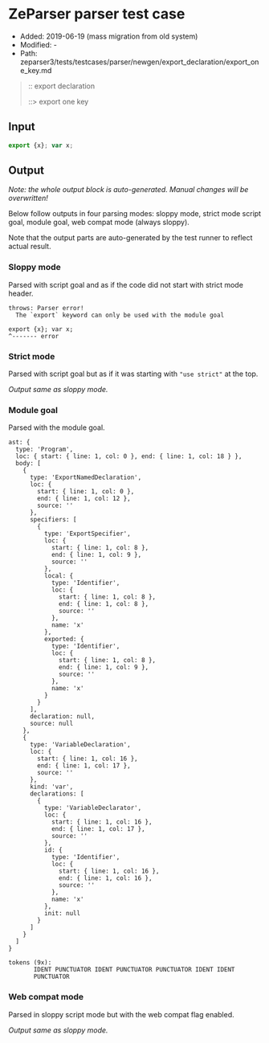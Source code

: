 # ZeParser parser test case

- Added: 2019-06-19 (mass migration from old system)
- Modified: -
- Path: zeparser3/tests/testcases/parser/newgen/export_declaration/export_one_key.md

> :: export declaration
>
> ::> export one key

## Input

`````js
export {x}; var x;
`````

## Output

_Note: the whole output block is auto-generated. Manual changes will be overwritten!_

Below follow outputs in four parsing modes: sloppy mode, strict mode script goal, module goal, web compat mode (always sloppy).

Note that the output parts are auto-generated by the test runner to reflect actual result.

### Sloppy mode

Parsed with script goal and as if the code did not start with strict mode header.

`````
throws: Parser error!
  The `export` keyword can only be used with the module goal

export {x}; var x;
^------- error
`````

### Strict mode

Parsed with script goal but as if it was starting with `"use strict"` at the top.

_Output same as sloppy mode._

### Module goal

Parsed with the module goal.

`````
ast: {
  type: 'Program',
  loc: { start: { line: 1, col: 0 }, end: { line: 1, col: 18 } },
  body: [
    {
      type: 'ExportNamedDeclaration',
      loc: {
        start: { line: 1, col: 0 },
        end: { line: 1, col: 12 },
        source: ''
      },
      specifiers: [
        {
          type: 'ExportSpecifier',
          loc: {
            start: { line: 1, col: 8 },
            end: { line: 1, col: 9 },
            source: ''
          },
          local: {
            type: 'Identifier',
            loc: {
              start: { line: 1, col: 8 },
              end: { line: 1, col: 8 },
              source: ''
            },
            name: 'x'
          },
          exported: {
            type: 'Identifier',
            loc: {
              start: { line: 1, col: 8 },
              end: { line: 1, col: 9 },
              source: ''
            },
            name: 'x'
          }
        }
      ],
      declaration: null,
      source: null
    },
    {
      type: 'VariableDeclaration',
      loc: {
        start: { line: 1, col: 16 },
        end: { line: 1, col: 17 },
        source: ''
      },
      kind: 'var',
      declarations: [
        {
          type: 'VariableDeclarator',
          loc: {
            start: { line: 1, col: 16 },
            end: { line: 1, col: 17 },
            source: ''
          },
          id: {
            type: 'Identifier',
            loc: {
              start: { line: 1, col: 16 },
              end: { line: 1, col: 16 },
              source: ''
            },
            name: 'x'
          },
          init: null
        }
      ]
    }
  ]
}

tokens (9x):
       IDENT PUNCTUATOR IDENT PUNCTUATOR PUNCTUATOR IDENT IDENT
       PUNCTUATOR
`````


### Web compat mode

Parsed in sloppy script mode but with the web compat flag enabled.

_Output same as sloppy mode._
